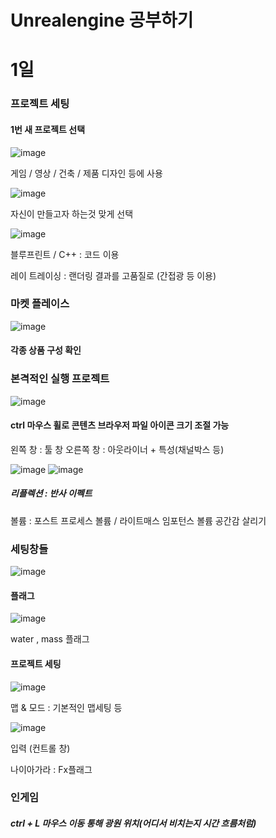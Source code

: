 # Unrealengine 공부하기

# 1일

### 프로젝트 세팅

#### 1번 새 프로젝트 선택

![image](https://user-images.githubusercontent.com/80494367/117901233-df730e80-b305-11eb-892b-164e4d5c5d25.png)

게임 / 영상 / 건축 / 제품 디자인 등에 사용          
    
![image](https://user-images.githubusercontent.com/80494367/117901506-717b1700-b306-11eb-99ad-0c34c357918f.png)
    
자신이 만들고자 하는것 맞게 선택
    
![image](https://user-images.githubusercontent.com/80494367/117900345-f87ac000-b303-11eb-99c4-4819fcde02fe.png)
    
블루프린트 / C++ : 코드 이용
    
레이 트레이싱 : 랜더링 결과를 고품질로 (간접광 등 이용)

### 마켓 플레이스
   
![image](https://user-images.githubusercontent.com/80494367/117900582-7212ae00-b304-11eb-92b7-9ee311cb02d8.png)
   
#### 각종 상품 구성 확인

### 본격적인 실행 프로젝트
   
![image](https://user-images.githubusercontent.com/80494367/117902709-0bdc5a00-b309-11eb-9c79-6a537ce59383.png)
   
####  ctrl 마우스 휠로  콘텐츠 브라우저 파일 아이콘 크기 조절 가능
   
   왼쪽 창 : 툴 창
   오른쪽 창 : 아웃라이너 + 특성(채널박스 등)
      
![image](https://user-images.githubusercontent.com/80494367/117903143-fae01880-b309-11eb-939a-add19da37064.png)
![image](https://user-images.githubusercontent.com/80494367/117903180-0a5f6180-b30a-11eb-950e-30c62041a24a.png)
   
##### 리플렉션 : 반사 이펙트
볼륨 : 포스트 프로세스 볼륨 / 라이트매스 임포턴스 볼륨
공간감 살리기   


### 세팅창들

![image](https://user-images.githubusercontent.com/80494367/117903676-f2d4a880-b30a-11eb-9fe2-b2ec0bad5fe2.png)

#### 플래그
![image](https://user-images.githubusercontent.com/80494367/117903879-5232b880-b30b-11eb-80ab-37fe32b56b13.png)

water , mass 플래그

#### 프로젝트 세팅
![image](https://user-images.githubusercontent.com/80494367/117904129-c0777b00-b30b-11eb-8603-d155c421857e.png)
   
   맵 & 모드 :  기본적인 맵세팅 등

![image](https://user-images.githubusercontent.com/80494367/117904408-47c4ee80-b30c-11eb-9e38-8ad11193f143.png)

   입력 (컨트롤 창)
   

나이아가라 : Fx플래그



### 인게임

##### ctrl + L 마우스 이동 통해  광원 위치(어디서 비치는지  시간 흐름처럼)
